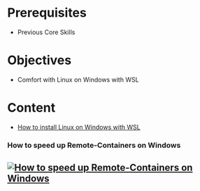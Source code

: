 # Prerequisites
- Previous Core Skills

# Objectives
- Comfort with Linux on Windows with WSL
  
# Content
* [How to install Linux on Windows with WSL](https://learn.microsoft.com/en-us/windows/wsl/install)

### How to speed up Remote-Containers on Windows
[![How to speed up Remote-Containers on Windows](https://img.youtube.com/vi/MUsROtVmPJM/0.jpg)](https://www.youtube.com/watch?v=MUsROtVmPJM)
---
